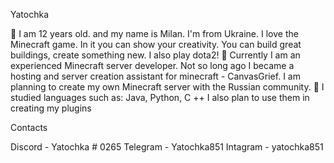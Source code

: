 Yatochka

💬 I am 12 years old. and my name is Milan. I'm from Ukraine. I love the Minecraft game. In it you can show your creativity. You can build great buildings, create something new. I also play dota2!
🔭 Currently I am an experienced Minecraft server developer. Not so long ago I became a hosting and server creation assistant for minecraft - CanvasGrief. I am planning to create my own Minecraft server with the Russian community.
🌱 I studied languages ​​such as: Java, Python, C ++
I also plan to use them in creating my plugins

Contacts

Discord - Yatochka # 0265
Telegram - Yatochka851
Intagram - yatochka851
